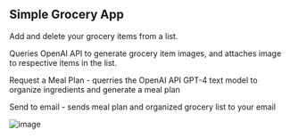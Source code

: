 ## Simple Grocery App

Add and delete your grocery items from a list.

Queries OpenAI API to generate grocery item images, and attaches image to respective items in the list.

Request a Meal Plan - querries the OpenAI API GPT-4 text model to organize ingredients and generate a meal plan

Send to email - sends meal plan and organized grocery list to your email

![image](https://github.com/SeanWallach/Grocery-List-App/assets/14996765/3d19f729-f881-438a-be29-6c31c954df56)
